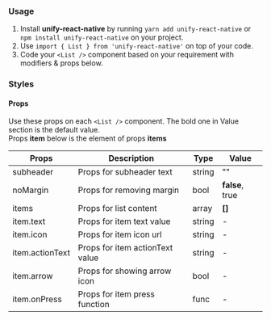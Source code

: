 ### Usage

1. Install **unify-react-native** by running `yarn add unify-react-native` or `npm install unify-react-native` on your project.
2. Use `import { List } from 'unify-react-native'` on top of your code.
3. Code your `<List />` component based on your requirement with modifiers & props below.



### Styles

#### Props

Use these props on each `<List />` component. The bold one in Value section is the default value.<br />
Props **item** below is the element of props **items**

| Props            | Description                         | Type            | Value
|---------------------|----------------------------------|-----------------|---------------------|
| subheader        | Props for subheader text            | string          | ""
| noMargin         | Props for removing margin           | bool            | **false**, true
| items            | Props for list content              | array           | **[]**
| item.text       | Props for item text value          | string            | -
| item.icon       | Props for item icon url            | string            | -
| item.actionText | Props for item actionText value    | string            | -
| item.arrow      | Props for showing arrow icon       | bool              | -
| item.onPress    | Props for item press function       | func             | -